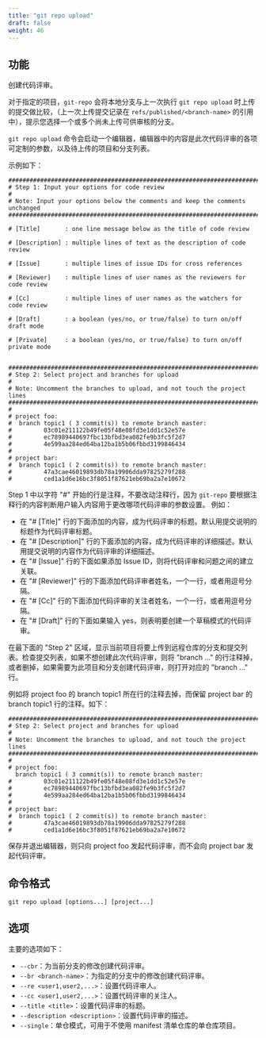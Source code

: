```yaml
---
title: "git repo upload"
draft: false
weight: 46
---
```


## 功能

创建代码评审。

对于指定的项目，`git-repo` 会将本地分支与上一次执行 `git repo upload` 时上传的提交做比较，（上一次上传提交记录在 `refs/published/<branch-name>` 的引用中），提示您选择一个或多个尚未上传可供审核的分支。

`git repo upload` 命令会启动一个编辑器，编辑器中的内容是此次代码评审的各项可定制的参数，以及待上传的项目和分支列表。

示例如下：

    ##############################################################################
    # Step 1: Input your options for code review
    #
    # Note: Input your options below the comments and keep the comments unchanged
    ##############################################################################
    
    # [Title]       : one line message below as the title of code review
    
    # [Description] : multiple lines of text as the description of code review
    
    # [Issue]       : multiple lines of issue IDs for cross references
    
    # [Reviewer]    : multiple lines of user names as the reviewers for code review
    
    # [Cc]          : multiple lines of user names as the watchers for code review
    
    # [Draft]       : a boolean (yes/no, or true/false) to turn on/off draft mode
    
    # [Private]     : a boolean (yes/no, or true/false) to turn on/off private mode
    
    
    ##############################################################################
    # Step 2: Select project and branches for upload
    #
    # Note: Uncomment the branches to upload, and not touch the project lines
    ##############################################################################
    #
    # project foo:
    #  branch topic1 ( 3 commit(s)) to remote branch master:
    #         03c01e211122b49fe05f48e08fd3e1dd1c52e57e
    #         ec78989440697fbc13bfbd3ea082fe9b3fc5f2d7
    #         4e599aa284ed64ba12ba1b5b06fbbd3199846434
    #
    # project bar:
    #  branch topic1 ( 2 commit(s)) to remote branch master:
    #         47a3cae46019893db78a19906dda97825279f288
    #         ced1a1d6e16bc3f8051f87621eb69ba2a7e10672 

		
Step 1 中以字符 "#" 开始的行是注释，不要改动注释行，因为 `git-repo` 要根据注释行的内容判断用户输入内容用于更改哪项代码评审的参数设置。 例如：

+ 在 "# [Title]" 行的下面添加的内容，成为代码评审的标题。默认用提交说明的标题作为代码评审标题。
+ 在 "# [Description]" 行的下面添加的内容，成为代码评审的详细描述。默认用提交说明的内容作为代码评审的详细描述。
+ 在 "# [Issue]" 行的下面如果添加 Issue ID，则将代码评审和问题之间的建立关联。
+ 在 "# [Reviewer]" 行的下面添加代码评审者姓名，一个一行，或者用逗号分隔。
+ 在 "# [Cc]" 行的下面添加代码评审的关注者姓名，一个一行，或者用逗号分隔。
+ 在 "# [Draft]" 行的下面如果输入 yes，则表明要创建一个草稿模式的代码评审。

在最下面的 "Step 2" 区域，显示当前项目将要上传到远程仓库的分支和提交列表。检查提交列表，如果不想创建此次代码评审，则将 "branch ..." 的行注释掉，或者删掉，如果需要为此项目和分支创建代码评审，则打开对应的 "branch ..." 行。

例如将 project foo 的 branch topic1 所在行的注释去掉，而保留 project bar 的 branch topic1 行的注释。如下：

    ##############################################################################
    # Step 2: Select project and branches for upload
    #
    # Note: Uncomment the branches to upload, and not touch the project lines
    ##############################################################################
    #
    # project foo:
      branch topic1 ( 3 commit(s)) to remote branch master:
    #         03c01e211122b49fe05f48e08fd3e1dd1c52e57e
    #         ec78989440697fbc13bfbd3ea082fe9b3fc5f2d7
    #         4e599aa284ed64ba12ba1b5b06fbbd3199846434
    #
    # project bar:
    #  branch topic1 ( 2 commit(s)) to remote branch master:
    #         47a3cae46019893db78a19906dda97825279f288
    #         ced1a1d6e16bc3f8051f87621eb69ba2a7e10672 

保存并退出编辑器，则只向 project foo 发起代码评审，而不会向 project bar 发起代码评审。


## 命令格式

    git repo upload [options...] [project...]


## 选项

主要的选项如下：

+ `--cbr`：为当前分支的修改创建代码评审。
+ `--br <branch-name>`：为指定的分支中的修改创建代码评审。
+ `--re <user1,user2,...>`：设置代码评审人。
+ `--cc <user1,user2,...>`：设置代码评审的关注人。
+ `--title <title>`：设置代码评审的标题。
+ `--description <description>`：设置代码评审的描述。
+ `--single`：单仓模式，可用于不使用 manifest 清单仓库的单仓库项目。
